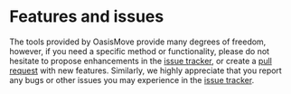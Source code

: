 # Features and issues

The tools provided by OasisMove provide many degrees of freedom, however, if you
need a specific method or functionality, please do not hesitate to
propose enhancements in the [issue
tracker](https://github.com/KVSlab/OasisMove/issues), or create a [pull
request](https://github.com/KVSlab/OasisMove/pulls) with new features.
Similarly, we highly appreciate that you report any bugs or other issues
you may experience in the [issue
tracker](https://github.com/KVSlab/OasisMove/issues).
